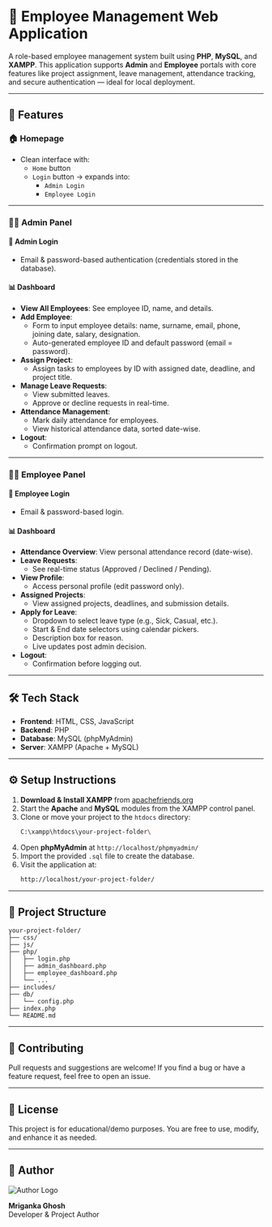# 👥 Employee Management Web Application

A role-based employee management system built using **PHP**, **MySQL**, and **XAMPP**. This application supports **Admin** and **Employee** portals with core features like project assignment, leave management, attendance tracking, and secure authentication — ideal for local deployment.

---

## 🚀 Features

### 🏠 Homepage
- Clean interface with:
  - `Home` button
  - `Login` button → expands into:
    - `Admin Login`
    - `Employee Login`

---

### 👨‍💼 Admin Panel

#### 🔐 Admin Login
- Email & password-based authentication (credentials stored in the database).

#### 📊 Dashboard
- **View All Employees**: See employee ID, name, and details.
- **Add Employee**:
  - Form to input employee details: name, surname, email, phone, joining date, salary, designation.
  - Auto-generated employee ID and default password (email = password).
- **Assign Project**:
  - Assign tasks to employees by ID with assigned date, deadline, and project title.
- **Manage Leave Requests**:
  - View submitted leaves.
  - Approve or decline requests in real-time.
- **Attendance Management**:
  - Mark daily attendance for employees.
  - View historical attendance data, sorted date-wise.
- **Logout**:
  - Confirmation prompt on logout.

---

### 👷‍♂️ Employee Panel

#### 🔐 Employee Login
- Email & password-based login.

#### 📊 Dashboard
- **Attendance Overview**: View personal attendance record (date-wise).
- **Leave Requests**:
  - See real-time status (Approved / Declined / Pending).
- **View Profile**:
  - Access personal profile (edit password only).
- **Assigned Projects**:
  - View assigned projects, deadlines, and submission details.
- **Apply for Leave**:
  - Dropdown to select leave type (e.g., Sick, Casual, etc.).
  - Start & End date selectors using calendar pickers.
  - Description box for reason.
  - Live updates post admin decision.
- **Logout**:
  - Confirmation before logging out.

---

## 🛠️ Tech Stack

- **Frontend**: HTML, CSS, JavaScript  
- **Backend**: PHP  
- **Database**: MySQL (phpMyAdmin)  
- **Server**: XAMPP (Apache + MySQL)

---

## ⚙️ Setup Instructions

1. **Download & Install XAMPP** from [apachefriends.org](https://www.apachefriends.org)
2. Start the **Apache** and **MySQL** modules from the XAMPP control panel.
3. Clone or move your project to the `htdocs` directory:
   ```bash
   C:\xampp\htdocs\your-project-folder\
   ```
4. Open **phpMyAdmin** at `http://localhost/phpmyadmin/`
5. Import the provided `.sql` file to create the database.
6. Visit the application at:
   ```bash
   http://localhost/your-project-folder/
   ```

---

## 📁 Project Structure

```plaintext
your-project-folder/
├── css/
├── js/
├── php/
│   ├── login.php
│   ├── admin_dashboard.php
│   ├── employee_dashboard.php
│   └── ...
├── includes/
├── db/
│   └── config.php
├── index.php
└── README.md
```

---

## 🙌 Contributing

Pull requests and suggestions are welcome! If you find a bug or have a feature request, feel free to open an issue.

---

## 📄 License

This project is for educational/demo purposes. You are free to use, modify, and enhance it as needed.

---

## 👤 Author

![Author Logo](assets/author-logo.png)

**Mriganka Ghosh**  
Developer & Project Author  

